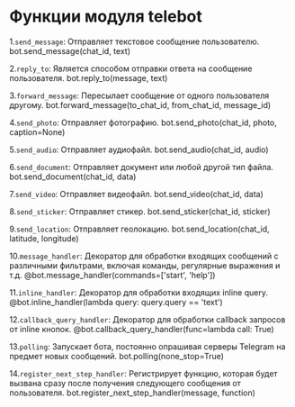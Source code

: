 # Функции модуля telebot

1.`send_message`: Отправляет текстовое сообщение пользователю. 
bot.send_message(chat_id, text) 

2.`reply_to`: Является способом отправки ответа на сообщение пользователя. 
bot.reply_to(message, text) 

3.`forward_message`: Пересылает сообщение от одного пользователя другому. 
bot.forward_message(to_chat_id, from_chat_id, message_id) 

4.`send_photo`: Отправляет фотографию. 
bot.send_photo(chat_id, photo, caption=None) 

5.`send_audio`: Отправляет аудиофайл. 
bot.send_audio(chat_id, audio) 

6.`send_document`: Отправляет документ или любой другой тип файла. 
bot.send_document(chat_id, data) 

7.`send_video`: Отправляет видеофайл. 
bot.send_video(chat_id, data) 

8.`send_sticker`: Отправляет стикер. 
bot.send_sticker(chat_id, sticker) 

9.`send_location`: Отправляет геолокацию. 
bot.send_location(chat_id, latitude, longitude) 

10.`message_handler`: Декоратор для обработки входящих сообщений с различными фильтрами, включая команды, регулярные выражения и т.д. 
@bot.message_handler(commands=['start', 'help']) 

11.`inline_handler`: Декоратор для обработки входящих inline query. 
@bot.inline_handler(lambda query: query.query == 'text') 

12.`callback_query_handler`: Декоратор для обработки callback запросов от inline кнопок. 
@bot.callback_query_handler(func=lambda call: True) 

13.`polling`: Запускает бота, постоянно опрашивая серверы Telegram на предмет новых сообщений. 
bot.polling(none_stop=True)

14.`register_next_step_handler`: Регистрирует функцию, которая будет вызвана сразу после получения следующего сообщения от пользователя. 
bot.register_next_step_handler(message, function)